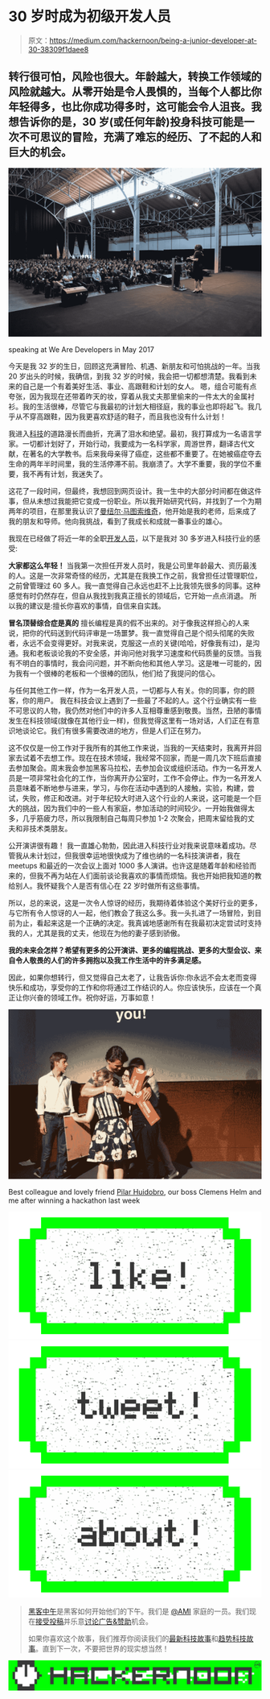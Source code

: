 # 30 岁时成为初级开发人员

> 原文：<https://medium.com/hackernoon/being-a-junior-developer-at-30-38309f1daee8>

## 转行很可怕，风险也很大。年龄越大，转换工作领域的风险就越大。从零开始是令人畏惧的，当每个人都比你年轻得多，也比你成功得多时，这可能会令人沮丧。我想告诉你的是，30 岁(或任何年龄)投身科技可能是一次不可思议的冒险，充满了难忘的经历、了不起的人和巨大的机会。

![](img/5995fafefb73c0b60c4d99cfa31b01e0.png)

speaking at We Are Developers in May 2017

今天是我 32 岁的生日，回顾这充满冒险、机遇、新朋友和可怕挑战的一年。当我 20 岁出头的时候，我确信，到我 32 岁的时候，我会把一切都想清楚。我看到未来的自己是一个有着美好生活、事业、高跟鞋和计划的女人。
嗯，组合可能有点夸张，因为我现在还带着昨天的妆，穿着从我丈夫那里偷来的一件太大的金属衬衫。我的生活很棒，尽管它与我最初的计划大相径庭，我的事业也即将起飞。我几乎从不穿高跟鞋，因为我更喜欢舒适的鞋子，而且我也没有什么计划！

我进入[科技](https://hackernoon.com/tagged/tech)的道路漫长而曲折，充满了泪水和绝望。最初，我打算成为一名语言学家。一切都计划好了，开始行动，我要成为一名科学家，周游世界，翻译古代文献，在著名的大学教书。后来我母亲得了癌症，这些都不重要了。在她被癌症夺去生命的两年半时间里，我的生活停滞不前。我崩溃了。大学不重要，我的学位不重要，我不再有计划，我迷失了。

这花了一段时间，但最终，我想回到网页设计。我一生中的大部分时间都在做这件事，但从未想过我能把它变成一份职业。所以我开始研究代码，并找到了一个为期两年的项目，在那里我认识了[曼纽尔·马图索维奇](https://twitter.com/mmatuzo)，他开始是我的老师，后来成了我的朋友和导师。他向我挑战，看到了我成长和成就一番事业的雄心。

我现在已经做了将近一年的全职[开发人员](https://hackernoon.com/tagged/developer)，以下是我对 30 多岁进入科技行业的感受:

**大家都这么年轻！**
当我第一次担任开发人员时，我是公司里年龄最大、资历最浅的人。这是一次非常奇怪的经历，尤其是在我换工作之前，我曾担任过管理职位，之前曾管理过 60 多人。我一直觉得自己永远也赶不上比我领先很多的同事。这种感觉有时仍然存在，但自从我找到我真正擅长的领域后，它开始一点点消退。
所以我的建议是:擅长你喜欢的事情，自信来自实践。

**冒名顶替综合症是真的**
擅长编程是真的假不出来的。对于像我这样担心的人来说，把你的代码送到代码评审是一场噩梦。我一直觉得自己是个彻头彻尾的失败者，永远不会变得更好。对我来说，克服这一点的关键(哈哈，好像我有过)，是沟通。我和老板谈论我的不安全感，并询问他对我学习速度和代码质量的反馈。当我有不明白的事情时，我会问问题，并不断向他和其他人学习。这是唯一可能的，因为我有一个很棒的老板和一个很棒的团队，他们给了我提问的信心。

与任何其他工作一样，作为一名开发人员，一切都与人有关。你的同事，你的顾客，你的用户。
我在科技会议上遇到了一些最了不起的人。这个行业确实有一些不可思议的人物，我仍然对他们中的许多人互相尊重感到敬畏。当然，丑陋的事情发生在科技领域(就像在其他行业一样)，但我觉得这里有一场对话，人们正在有意识地谈论它。我们有很多需要改进的地方，但是人们正在努力。

这不仅仅是一份工作对于我所有的其他工作来说，当我的一天结束时，我离开并回家去试着不去想工作。现在在技术领域，我经常不回家，而是一周几次下班后直接去参加聚会。周末我会参加黑客马拉松，去参加会议或组织活动。作为一名开发人员是一项非常社会化的工作，当你离开办公室时，工作不会停止。作为一名开发人员意味着不断地参与进来，学习，与你在活动中遇到的人接触，实验，构建，尝试，失败，修正和改进。对于年纪较大时进入这个行业的人来说，这可能是一个巨大的挑战，因为我们中的一些人有家庭，参加活动的时间较少。一开始我做得太多，几乎筋疲力尽，所以我限制自己每周只参加 1-2 次聚会，把周末留给我的丈夫和非技术类朋友。

公开演讲很有趣！
我一直雄心勃勃，因此进入科技行业对我来说意味着成功。尽管我从未计划过，但我很幸运地很快成为了维也纳的一名科技演讲者，我在 meetups 和最近的一次会议上面对 1000 多人演讲。也许这是随着年龄和经验而来的，但我不再为站在人们面前谈论我喜欢的事情而烦恼。我也开始把我知道的教给别人。我怀疑我个人是否有信心在 22 岁时做所有这些事情。

所以，总的来说，这是一次令人惊讶的经历，我期待着体验这个美好行业的更多，与它所有令人惊讶的人一起，他们教会了我这么多。我一头扎进了一场冒险，到目前为止，看起来这是一个正确的决定。我真诚地感谢所有在我最初决定尝试时支持我的人，尤其是我的丈夫，他现在为他的妻子感到骄傲。

**我的未来会怎样？希望有更多的公开演讲、更多的编程挑战、更多的大型会议、来自令人敬畏的人们的许多拥抱以及我工作生活中的许多满足感。**

因此，如果你想转行，但又觉得自己太老了，让我告诉你:你永远不会太老而变得快乐和成功，享受你的工作和你将通过工作结识的人。你应该快乐，应该在一个真正让你兴奋的领域工作。祝你好运，万事如意！

![](img/5ce69b0a0fe89df211bf6f4ceb349d5f.png)

Best colleague and lovely friend [Pilar Huidobro](https://twitter.com/tamacodechi), our boss Clemens Helm and me after winning a hackathon last week

[![](img/50ef4044ecd4e250b5d50f368b775d38.png)](http://bit.ly/HackernoonFB)[![](img/979d9a46439d5aebbdcdca574e21dc81.png)](https://goo.gl/k7XYbx)[![](img/2930ba6bd2c12218fdbbf7e02c8746ff.png)](https://goo.gl/4ofytp)

> [黑客中午](http://bit.ly/Hackernoon)是黑客如何开始他们的下午。我们是 [@AMI](http://bit.ly/atAMIatAMI) 家庭的一员。我们现在[接受投稿](http://bit.ly/hackernoonsubmission)并乐意[讨论广告&赞助](mailto:partners@amipublications.com)机会。
> 
> 如果你喜欢这个故事，我们推荐你阅读我们的[最新科技故事](http://bit.ly/hackernoonlatestt)和[趋势科技故事](https://hackernoon.com/trending)。直到下一次，不要把世界的现实想当然！

![](img/be0ca55ba73a573dce11effb2ee80d56.png)